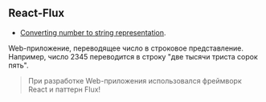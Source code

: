 ## React-Flux 
- [Converting number to string representation](https://maksimdubovyi.github.io/React-Flux/).

Web-приложение, переводящее число в строковое представление.
Например, число 2345 переводится в строку "две 
тысячи триста сорок пять".
>При разработке Web-приложения использовался фреймворк React и паттерн Flux!
